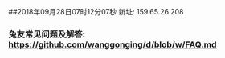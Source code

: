 ##2018年09月28日07时12分07秒 新址: 159.65.26.208
### 兔友常见问题及解答: https://github.com/wanggonging/d/blob/w/FAQ.md

